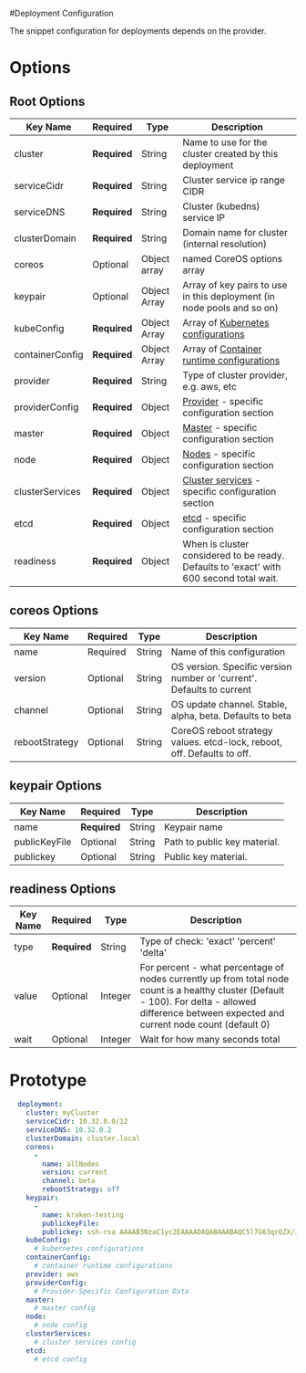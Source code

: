 #Deployment Configuration

The snippet configuration for deployments depends on the provider.

# Options
## Root Options
| Key Name | Required | Type | Description|
| --- | --- | --- | --- |
| cluster | __Required__ | String | Name to use for the cluster created by this deployment |
| serviceCidr | __Required__ | String | Cluster service ip range CIDR |
| serviceDNS | __Required__ | String | Cluster (kubedns) service IP |
| clusterDomain | __Required__ | String | Domain name for cluster (internal resolution) |
| coreos | Optional | Object array | named CoreOS options array|
| keypair | Optional | Object Array | Array of key pairs to use in this deployment (in node pools and so on) |
| kubeConfig | __Required__ | Object Array | Array of [Kubernetes configurations](kubernetes.md) |
| containerConfig | __Required__ | Object Array | Array of [Container runtime configurations](container.md) |
| provider | __Required__ | String | Type of cluster provider, e.g. aws, etc |
| providerConfig | __Required__ | Object | [Provider](deployments/README.md) - specific configuration section |
| master | __Required__ | Object | [Master](master.md) - specific configuration section |
| node | __Required__ | Object | [Nodes](nodes.md) - specific configuration section |
| clusterServices | __Required__ | Object | [Cluster services](clusterservices.md) - specific configuration section |
| etcd | __Required__ | Object | [etcd](nodes.md) - specific configuration section |
| readiness | __Required__ | Object | When is cluster considered to be ready. Defaults to 'exact' with 600 second total wait. |


## coreos Options

| Key Name | Required | Type | Description|
| --- | --- | --- | --- |
| name | Required | String | Name of this configuration|
| version | Optional | String | OS version. Specific version number or 'current'. Defaults to current |
| channel | Optional | String | OS update channel. Stable, alpha, beta. Defaults to beta |
| rebootStrategy | Optional | String | CoreOS reboot strategy values. etcd-lock, reboot, off. Defaults to off. |

## keypair Options

| Key Name | Required | Type | Description|
| --- | --- | --- | --- |
| name | __Required__ | String | Keypair name |
| publicKeyFile | Optional | String | Path to public key material. |
| publickey | Optional | String | Public key material. |

## readiness Options
| Key Name | Required | Type | Description|
| --- | --- | --- | --- |
| type | __Required__ | String | Type of check: 'exact' 'percent' 'delta' |
| value | Optional | Integer | For percent - what percentage of nodes currently up from total node count is a healthy cluster (Default - 100). For delta - allowed difference between expected and current node count (default 0) |
| wait | Optional | Integer | Wait for how many seconds total |

# Prototype
```yaml
  deployment:
    cluster: myCluster
    serviceCidr: 10.32.0.0/12
    serviceDNS: 10.32.0.2
    clusterDomain: cluster.local
    coreos:
      -
        name: allNodes
        version: current
        channel: beta
        rebootStrategy: off
    keypair:
      -
        name: kraken-testing
        publickeyFile:
        publickey: ssh-rsa AAAAB3NzaC1yc2EAAAADAQABAAABAQC5l7G63qrQZX/JomlW4jL6JP8ZIWVuQboRcBmD8AzQC5L/z2wBpfw9URGonreBNfiA/ASZ9XndKc4THj3D4a0jd87hlwwRRaL8m5cYvU4J5g2224FRbOhmvxItmrwDE1pIK/wkvZbgyhTtgNW3B+nmTmhni1q3GRH+TmXwE6OT6pcoUdvraMbMoSBeUsserwAGxc0GnEp+LPESfrNLSP5+DRcg/JpqFNE+Teg6SV3F98l0DPAW1/BEGQcuCPv2XOZ3QKaz3WUR9CRiC7oIRGRL8LL8j3DTM7mJX9EDE4J94fqBDAMYV0vpQgTHxwP3nj62CeUcwNGnWyPOOiM1TquD dummy@donotuse.io
    kubeConfig:
      # kubernetes configurations
    containerConfig:
      # container runtime configurations
    provider: aws
    providerConfig:
      # Provider-Specific Configuration Data
    master:
      # master config
    node:
      # node config
    clusterServices:
      # cluster services config
    etcd:
      # etcd config
```

